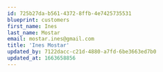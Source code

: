 ```yaml
---
id: 725b27da-b561-4372-8ffb-4e7425735531
blueprint: customers
first_name: Ines
last_name: Mostar
email: mostar.ines@gmail.com
title: 'Ines Mostar'
updated_by: 7122dacc-c21d-4880-a7fd-6be3663ed7b0
updated_at: 1663658856
---
```

